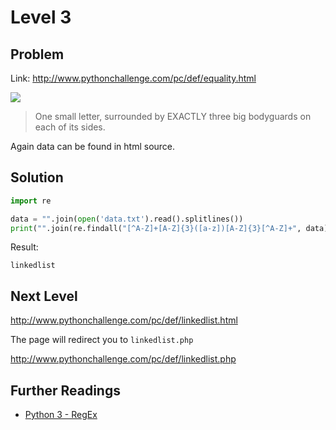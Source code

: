 # Level 3

## Problem

Link: http://www.pythonchallenge.com/pc/def/equality.html

![](http://www.pythonchallenge.com/pc/def/bodyguard.jpg)

> One small letter, surrounded by EXACTLY three big bodyguards on each of its sides.

Again data can be found in html source.

## Solution

```python
import re

data = "".join(open('data.txt').read().splitlines())
print("".join(re.findall("[^A-Z]+[A-Z]{3}([a-z])[A-Z]{3}[^A-Z]+", data)))
```

Result: 

```
linkedlist
```

## Next Level

http://www.pythonchallenge.com/pc/def/linkedlist.html

The page will redirect you to ``linkedlist.php``

http://www.pythonchallenge.com/pc/def/linkedlist.php

## Further Readings

- [Python 3 - RegEx](http://tutorials.hivetrix.com/en/python/re/)